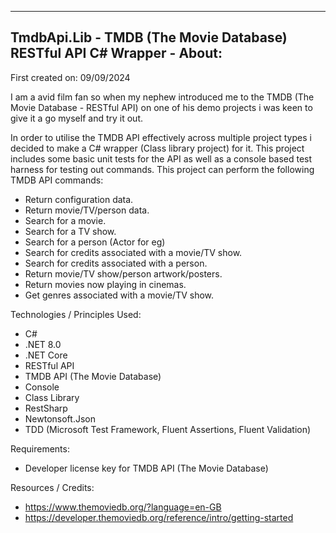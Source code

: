 -----------------------------------------------------------------------------
TmdbApi.Lib - TMDB (The Movie Database) RESTful API C# Wrapper - About:
-----------------------------------------------------------------------------

First created on: 09/09/2024

I am a avid film fan so when my nephew introduced me to the TMDB (The Movie Database - RESTful API) on one of his demo projects i was keen to give it a go myself and try it out.

In order to utilise the TMDB API effectively across multiple project types i decided to make a C# wrapper (Class library project) for it.  This project includes some basic unit tests for the API as well as a console based test harness for testing out commands.  This project can perform the following TMDB API commands:

- Return configuration data.
- Return movie/TV/person data.
- Search for a movie.
- Search for a TV show.
- Search for a person (Actor for eg)
- Search for credits associated with a movie/TV show.
- Search for credits associated with a person.
- Return movie/TV show/person artwork/posters.
- Return movies now playing in cinemas.
- Get genres associated with a movie/TV show.

Technologies / Principles Used:

- C#
- .NET 8.0
- .NET Core
- RESTful API
- TMDB API (The Movie Database)
- Console
- Class Library
- RestSharp
- Newtonsoft.Json
- TDD (Microsoft Test Framework, Fluent Assertions, Fluent Validation)

Requirements:

- Developer license key for TMDB API (The Movie Database)

Resources / Credits:

- https://www.themoviedb.org/?language=en-GB
- https://developer.themoviedb.org/reference/intro/getting-started